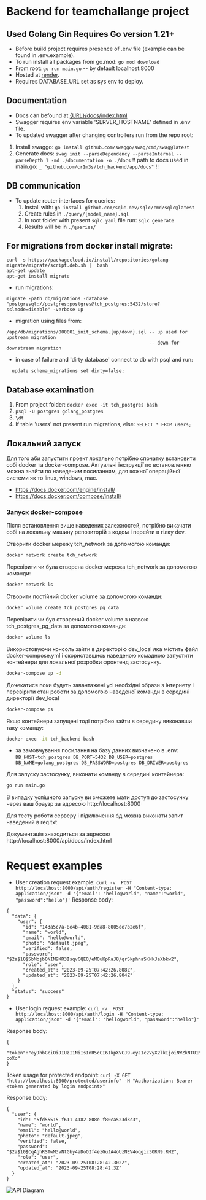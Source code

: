 # Backend for teamchallange project

## Used Golang Gin Requires Go version 1.21+
- Before build project requires presence of .env file (example can be found in .env.example).
- To run install all packages from go.mod:
`go mod download`
- From root:
  `go run main.go` -- by default localhost:8000
- Hosted at [render](https://hello-backend-7125.onrender.com/).
- Requires DATABASE_URL set as sys env to deploy.

## Documentation
- Docs can befound at [{URL}/docs/index.html](https://hello-backend-7125.onrender.com/swagger/index.html)
- Swagger requires env variable 'SERVER_HOSTNAME' defined in .env file.
- To updated swagger after changing controllers run from the repo root:
1. Install swaggo:
  `go install github.com/swaggo/swag/cmd/swag@latest`
2. Generate docs:
  `swag init --parseDependency --parseInternal --parseDepth 1 -md ./documentation -o ./docs`
!! path to docs used in main.go: `_ "github.com/cr1m3s/tch_backend/app/docs"` !!

## DB communication
- To update router interfaces for queries:
  1. Install with:
    `go install github.com/sqlc-dev/sqlc/cmd/sqlc@latest`
  2. Create rules in  `./query/{model_name}.sql` 
  3. In root folder with present `sqlc.yaml` file run: 
    `sqlc generate`
  4. Results will be in `./queries/`

## For migrations from docker install migrate:
```
curl -s https://packagecloud.io/install/repositories/golang-migrate/migrate/script.deb.sh |  bash
apt-get update
apt-get install migrate
```
- run migrations:
```
migrate -path db/migrations -database "postgresql://postgres:postgres@tch_postgres:5432/store?sslmode=disable" -verbose up
```
- migration using files from:
```
/app/db/migrations/000001_init_schema.{up/down}.sql -- up used for upstream migration
                                                    -- down for downstream migration
```
- in case of failure and 'dirty database' connect to db with psql and run:
```
  update schema_migrations set dirty=false;
```

## Database examination

1. From project folder:
    `docker exec -it tch_postgres bash`
2. `psql -U postgres golang_postgres`
3. `\dt`
4.  If table 'users' not present run migrations, else:
    `SELECT * FROM users;`

## Локальний запуск

Для того аби запустити проект локально потрібно спочатку встановити собі docker та docker-compose. Актуальні інструкції по встановленню можна знайти по наведеним посиланням, для кожної операційної системи як то linux, windows, mac.

- https://docs.docker.com/engine/install/
- https://docs.docker.com/compose/install/

### Запуск docker-compose

Після встановлення вище наведених залежностей, потрібно викачати собі на локальну машину репозиторій з кодом і перейти в гілку dev.

Cтворити docker мережу tch_network за допомогою команди:

```bash
docker network create tch_network
```

Перевірити чи була створена docker мережа tch_network за допомогою команди:

```bash
docker network ls
```

Створити постійний docker volume за допомогою команди:

```bash
docker volume create tch_postgres_pg_data
```

Перевірити чи був створений docker volume з назвою tch_postgres_pg_data за допомогою команди:

```bash
docker volume ls
```

Використовуючи консоль зайти в директорію dev_local яка містить файл docker-compose.yml і скориставшись наведеною комадною запустити контейнери для локальної розробки фронтенд застосунку.

```bash
docker-compose up -d
```

Дочекатися поки будуть завантажені усі необхідні образи з інтернету і перевірити стан роботи за допомогою наведеної команди в середині директорії dev_local

```bash
docker-compose ps
```

Якщо контейнери запущені тоді потрібно зайти в середину виконавши таку команду:

```bash
docker exec -it tch_backend bash
```

- за замовчування посилання на базу данних визначено в .env:
`
DB_HOST=tch_postgres
DB_PORT=5432
DB_USER=postgres
DB_NAME=golang_postgres
DB_PASSWORD=postgres
DB_DRIVER=postgres
`

Для запуску застосунку, виконати команду в середині контейнера:

```bash
go run main.go
```

В випадку успішного запуску ви зможете мати доступ до застосунку через ваш браузр за адресою http://localhost:8000

Для тесту роботи серверу і підключення бд можна виконати запит наведений в req.txt

Документація знаходиться за адресою http://localhost:8000/api/docs/index.html

# Request examples
- User creation request example:
`curl -v  POST http://localhost:8000/api/auth/register -H "Content-type: application/json" -d '{"email": "hello@world", "name":"world", "password":"hello"}'`
Response body:
```
{
  "data": {
    "user": {
      "id": "143a5c7a-8e4b-4081-9da8-8005ee7b2e6f",
      "name": "world",
      "email": "hello@world",
      "photo": "default.jpeg",
      "verified": false,
      "password": "$2a$10$5bMojbONIM9KR3IsqvGQEO/eMOuKpRaJ8/qrSkphnaSKNkJeXbkw2",
      "role": "user",
      "created_at": "2023-09-25T07:42:26.808Z",
      "updated_at": "2023-09-25T07:42:26.804Z"
    }
  },
  "status": "success"
}
```

- User login request example:
`curl -v  POST http://localhost:8000/api/auth/login -H "Content-type: application/json" -d '{"email": "hello@world", "password":"hello"}'`

Response body:
```
{
  "token":"eyJhbGciOiJIUzI1NiIsInR5cCI6IkpXVCJ9.eyJ1c2VyX2lkIjoiNWZkNTU1MTUtZjYxMS00MTgyLTgwOGUtZjgwY2E1MjNkM2MzIiwidXNlcm5hbWUiOiJ3b3JsZCIsImV4cCI6MTY5NTcxNjk0MCwiaWF0IjoxNjk1NjMwNTQwfQ.JEJkT1vQs_WWFZ_fAPe2i1ScZavD0LgQOGzVJH-coXo"
}
```

Token usage for protected endpoint:
`curl -X GET "http://localhost:8000/protected/userinfo" -H "Authorization: Bearer <token generated by login endpoint>"`

Response body:
```
{
  "user": {
    "id": "5fd55515-f611-4182-808e-f80ca523d3c3",
    "name": "world",
    "email": "hello@world",
    "photo": "default.jpeg",
    "verified": false,
    "password": "$2a$10$CqAghRSTwM3vNtGby4aDoOIf4ezGuJA4oUzNEV4oqgic3ORN9.RM2",
    "role": "user",
    "created_at": "2023-09-25T08:28:42.302Z",
    "updated_at": "2023-09-25T08:28:42.3Z"
  }
}
```
![API Diagram](./api.drawio.svg)
